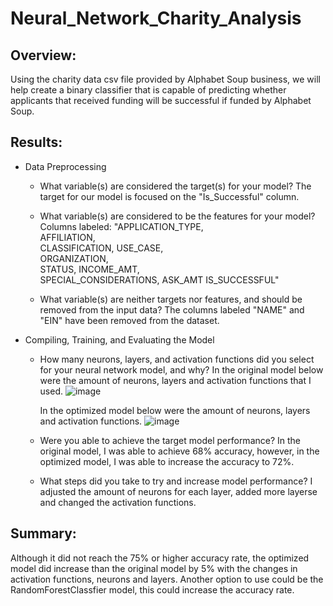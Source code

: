 # Neural_Network_Charity_Analysis
## Overview:
Using the charity data csv file provided by Alphabet Soup business, we will help create a binary classifier that is capable of predicting whether applicants that received funding will be successful if funded by Alphabet Soup.

## Results:
- Data Preprocessing
  - What variable(s) are considered the target(s) for your model? 
    The target for our model is focused on the "Is_Successful" column.
    
  - What variable(s) are considered to be the features for your model?
    Columns labeled:
    "APPLICATION_TYPE,	
    AFFILIATION,	
    CLASSIFICATION,	
    USE_CASE,	
    ORGANIZATION,	
    STATUS,	
    INCOME_AMT,                                    
    SPECIAL_CONSIDERATIONS,	
    ASK_AMT	IS_SUCCESSFUL"

  - What variable(s) are neither targets nor features, and should be removed from the input data?
    The columns labeled "NAME" and "EIN" have been removed from the dataset.
    
- Compiling, Training, and Evaluating the Model
  - How many neurons, layers, and activation functions did you select for your neural network model, and why?
    In the original model below were the amount of neurons, layers and activation functions that I used.
    ![image](https://user-images.githubusercontent.com/96352427/168401192-799f50e1-b275-4f4b-be11-199784bb6ac9.png)
    
    In the optimized model below were the amount of neurons, layers and activation functions.
    ![image](https://user-images.githubusercontent.com/96352427/168401275-183da25e-54f0-4439-939d-6f463213f541.png)

  - Were you able to achieve the target model performance? 
    In the original model, I was able to achieve 68% accuracy, however, in the optimized model, I was able to increase       the accuracy to 72%.
    
  - What steps did you take to try and increase model performance?
    I adjusted the amount of neurons for each layer, added more layerse and changed the activation functions.
    
## Summary:
Although it did not reach the 75% or higher accuracy rate, the optimized model did increase than the original model by 5% with the changes in activation functions, neurons and layers. Another option to use could be the RandomForestClassfier model, this could increase the accuracy rate. 
    
